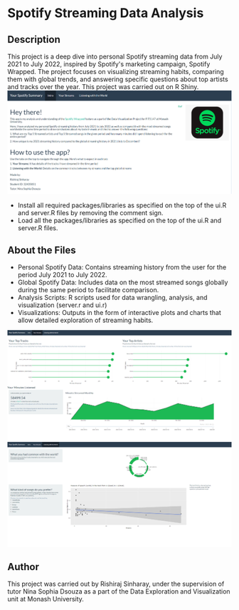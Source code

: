 # Spotify Streaming Data Analysis

## Description
This project is a deep dive into personal Spotify streaming data from July 2021 to July 2022, inspired by Spotify's marketing campaign, Spotify Wrapped. The project focuses on visualizing streaming habits, comparing them with global trends, and answering specific questions about top artists and tracks over the year. This project was carried out on R Shiny.
![Dashboard Image](www/intro.PNG)
- Install all required packages/libraries as specified on the top of the ui.R and server.R files by removing the comment sign.
- Load all the packages/libraries as specified on the top of the ui.R and server.R files.

## About the Files
- Personal Spotify Data: Contains streaming history from the user for the period July 2021 to July 2022.
- Global Spotify Data: Includes data on the most streamed songs globally during the same period to facilitate comparison.
- Analysis Scripts: R scripts used for data wrangling, analysis, and visualization (server.r and ui.r)
- Visualizations: Outputs in the form of interactive plots and charts that allow detailed exploration of streaming habits.

![Dashboard Image](www/your_streams.PNG)
![Dashboard Image](www/listening.PNG)

## Author
This project was carried out by Rishiraj Sinharay, under the supervision of tutor Nina Sophia Dsouza as a part of the Data Exploration and Visualization unit at Monash University.
